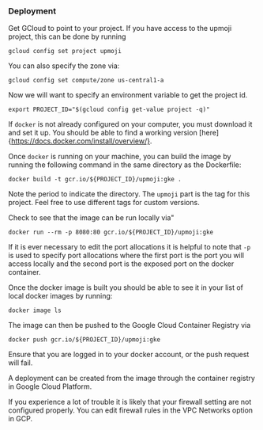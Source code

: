 ### Deployment
 Get GCloud to point to your project. If you have access to the upmoji project, this can be done by running
 ```
 gcloud config set project upmoji
 ```

 You can also specify the zone via:
 ```
 gcloud config set compute/zone us-central1-a
 ```

 Now we will want to specify an environment variable to get the project id.
 ```
 export PROJECT_ID="$(gcloud config get-value project -q)"
 ```

If `docker` is not already configured on your computer, you must download it and set it up. You should be able to find a working version [here]{https://docs.docker.com/install/overview/}.

Once `docker` is running on your machine, you can build the image by running the following command in the same directory as the Dockerfile:
```
docker build -t gcr.io/${PROJECT_ID}/upmoji:gke .
```
Note the period to indicate the directory. The `upmoji` part is the tag for this project. Feel free to use different tags for custom versions.

Check to see that the image can be run locally via"
```
docker run --rm -p 8080:80 gcr.io/${PROJECT_ID}/upmoji:gke
```
If it is ever necessary to edit the port allocations it is helpful to note that `-p` is used to specify port allocations where the first port is the port you will access locally and the second port is the exposed port on the docker container.

Once the docker image is built you should be able to see it in your list of local docker images by running:
```
docker image ls
```

The image can then be pushed to the Google Cloud Container Registry via
```
docker push gcr.io/${PROJECT_ID}/upmoji:gke
```

Ensure that you are logged in to your docker account, or the push request will fail.

A deployment can be created from the image through the container registry in Google Cloud Platform.

If you experience a lot of trouble it is likely that your firewall setting are not configured properly. You can edit firewall rules in the VPC Networks option in GCP.
